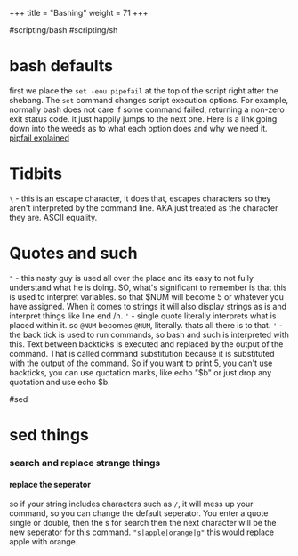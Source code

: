 +++
title = "Bashing"
weight = 71
+++

#scripting/bash #scripting/sh 
# bash defaults
first we place the `set -eou pipefail` at the top of the script right after the shebang. 
The `set` command changes script execution options. For example, normally bash does not care if some command failed, returning a non-zero exit status code. it just happily jumps to the next one. Here is a link going down into the weeds as to what each option does and why we need it. [pipfail explained](https://vaneyckt.io/posts/safer_bash_scripts_with_set_euxo_pipefail/)

# Tidbits
`\` - this is an escape character, it does that, escapes characters so they aren't interpreted by the command line. AKA just treated as the character they are. ASCII equality. 

# Quotes and such

`"` - this nasty guy is used all over the place and its easy to not fully understand what he is doing. SO, what's significant to remember is that this is used to interpret variables. so that \$NUM will become 5 or whatever you have assigned. When it comes to strings it will also display strings as is and interpret things like line end /n. 
`'` - single quote literally interprets what is placed within it. so `@NUM` becomes `@NUM`, literally. thats all there is to that.
`'` - the back tick is used to run commands, so bash and such is interpreted with this. Text between backticks is executed and replaced by the output of the command. That is called command substitution because it is substituted with the output of the command. So if you want to print 5, you can't use backticks, you can use quotation marks, like echo "$b" or just drop any quotation and use echo $b.

#sed

# sed things
### search and replace strange things
#### replace the seperator
so if your string includes characters such as `/`, it will mess up your command, so you can change the default seperator. You enter a quote single or double, then the s for search then the next character will be the new seperator for this command. `"s|apple|orange|g"` this would replace apple with orange.

